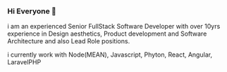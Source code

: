 ### Hi Everyone 👋

i am an experienced Senior FullStack Software Developer with over 10yrs experience in Design aesthetics, Product development and Software Architecture and also Lead Role positions. 

i currently work with Node(MEAN), Javascript, Phyton, React, Angular, LaravelPHP

